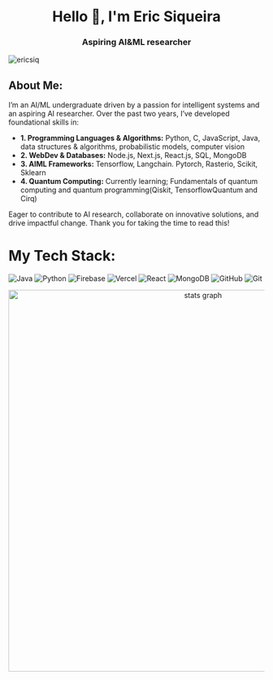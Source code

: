 <h1 align="center">Hello 👋, I'm Eric Siqueira</h1>
<h3 align="center">Aspiring AI&ML researcher</h3>

<p align="left"> <img src="https://komarev.com/ghpvc/?username=ericsiq&label=Profile%20views&color=0e75b6&style=flat" alt="ericsiq" /> </p>

##  About Me:
I’m an AI/ML undergraduate driven by a passion for intelligent systems and an aspiring AI researcher. Over the past two years, I’ve developed foundational skills in:

- **1. Programming Languages & Algorithms:** Python, C, JavaScript, Java, data structures & algorithms, probabilistic models, computer vision  
- **2. WebDev & Databases:** Node.js, Next.js, React.js, SQL, MongoDB
- **3. AIML Frameworks:** Tensorflow, Langchain. Pytorch, Rasterio, Scikit, Sklearn
- **4. Quantum Computing:** Currently learning; Fundamentals of quantum computing and quantum programming(Qiskit, TensorflowQuantum and Cirq)

Eager to contribute to AI research, collaborate on innovative solutions, and drive impactful change. Thank you for taking the time to read this! 


# My Tech Stack:
![Java](https://img.shields.io/badge/java-%23ED8B00.svg?style=for-the-badge&logo=openjdk&logoColor=white)  ![Python](https://img.shields.io/badge/python-3670A0?style=for-the-badge&logo=python&logoColor=ffdd54)  ![Firebase](https://img.shields.io/badge/firebase-%23039BE5.svg?style=for-the-badge&logo=firebase)  ![Vercel](https://img.shields.io/badge/vercel-%23000000.svg?style=for-the-badge&logo=vercel&logoColor=white)  ![React](https://img.shields.io/badge/react-%2320232a.svg?style=for-the-badge&logo=react&logoColor=%2361DAFB)  ![MongoDB](https://img.shields.io/badge/MongoDB-%234ea94b.svg?style=for-the-badge&logo=mongodb&logoColor=white) ![GitHub](https://img.shields.io/badge/github-%23121011.svg?style=for-the-badge&logo=github&logoColor=white)  ![Git](https://img.shields.io/badge/git-%23F05033.svg?style=for-the-badge&logo=git&logoColor=white)




<div align="center">
  <img src="http://github-profile-summary-cards.vercel.app/api/cards/profile-details?username=EricSiq&theme=bear" width=750  alt="stats graph"/>
</div>



